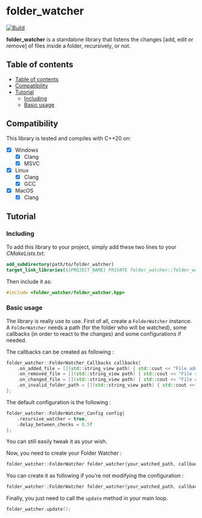 # folder_watcher

[![Build](https://github.com/CoolLibs/folder_watcher/actions/workflows/build.yml/badge.svg)](https://github.com/CoolLibs/folder_watcher/actions/workflows/build.yml)

**folder_watcher** is a standalone library that listens the changes [add, edit or remove] of files inside a folder, recursively, or not.    

## Table of contents

- [Table of contents](#table-of-contents)
- [Compatibility](#compatibility)
- [Tutorial](#tutorial)
  - [Including](#including)
  - [Basic usage](#basic-usage)

## Compatibility

This library is tested and compiles with C++20 on:
- [x] Windows
    - [x] Clang
    - [x] MSVC
- [x] Linux
    - [x] Clang
    - [x] GCC
- [x] MacOS
    - [x] Clang

## Tutorial

### Including

To add this library to your project, simply add these two lines to your *CMakeLists.txt*:
```cmake
add_subdirectory(path/to/folder_watcher)
target_link_libraries(${PROJECT_NAME} PRIVATE folder_watcher::folder_watcher)
```

Then include it as:
```cpp
#include <folder_watcher/folder_watcher.hpp>
```

### Basic usage

The library is really use to use. First of all, create a `FolderWatcher` instance. A `FolderWatcher` needs a path (for the folder who will be watched), some callbacks (in order to react to the changes) and some configurations if needed.

The callbacks can be created as following :
```c++
folder_watcher::FolderWatcher_Callbacks callbacks{
    .on_added_file = [](std::string_view path) { std::cout << "File added : " << path << std::endl; },
    .on_removed_file = [](std::string_view path) { std::cout << "File removed : " << path << std::endl; },
    .on_changed_file = [](std::string_view path) { std::cout << "File changed : " << path << std::endl; },
    .on_invalid_folder_path = [](std::string_view path) { std::cout << "Folder path invalid : " << path << std::endl; }
};
```

The default configuration is the following :

```c++
folder_watcher::FolderWatcher_Config config{
    .recursive_watcher = true,
    .delay_between_checks = 0.5f
};
```

You can still easily tweak it as your wish.

Now, you need to create your Folder Watcher :

```c++
folder_watcher::FolderWatcher folder_watcher{your_watched_path, callbacks, config};
```

You can create it as following if you're not modifying the configuration :

```c++
folder_watcher::FolderWatcher folder_watcher{your_watched_path, callbacks};
```


Finally, you just need to call the `update` method in your main loop.

```c++
folder_watcher.update();
```
